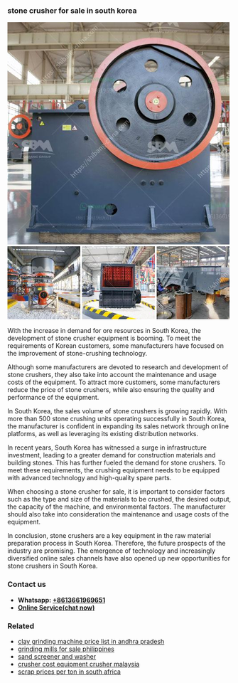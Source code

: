 <h3>stone crusher for sale in south korea</h3><img src='1706773710.jpg' alt=''><p>With the increase in demand for ore resources in South Korea, the development of stone crusher equipment is booming. To meet the requirements of Korean customers, some manufacturers have focused on the improvement of stone-crushing technology.</p><p>Although some manufacturers are devoted to research and development of stone crushers, they also take into account the maintenance and usage costs of the equipment. To attract more customers, some manufacturers reduce the price of stone crushers, while also ensuring the quality and performance of the equipment.</p><p>In South Korea, the sales volume of stone crushers is growing rapidly. With more than 500 stone crushing units operating successfully in South Korea, the manufacturer is confident in expanding its sales network through online platforms, as well as leveraging its existing distribution networks.</p><p>In recent years, South Korea has witnessed a surge in infrastructure investment, leading to a greater demand for construction materials and building stones. This has further fueled the demand for stone crushers. To meet these requirements, the crushing equipment needs to be equipped with advanced technology and high-quality spare parts.</p><p>When choosing a stone crusher for sale, it is important to consider factors such as the type and size of the materials to be crushed, the desired output, the capacity of the machine, and environmental factors. The manufacturer should also take into consideration the maintenance and usage costs of the equipment.</p><p>In conclusion, stone crushers are a key equipment in the raw material preparation process in South Korea. Therefore, the future prospects of the industry are promising. The emergence of technology and increasingly diversified online sales channels have also opened up new opportunities for stone crushers in South Korea.</p><h3>Contact us</h3><ul><li><strong>Whatsapp:&nbsp;<a href="https://wa.me/8613661969651">+8613661969651</a></strong></li><li><a href="https://swt.shibang-china.com/?git&amp;zhl&amp;stone crusher for sale in south korea"><strong>Online Service(chat now)</strong></a></li></ul><h3>Related</h3><ul><li><a href='clay grinding machine price list in andhra pradesh.md'>clay grinding machine price list in andhra pradesh</a></li><li><a href='grinding mills for sale philippines.md'>grinding mills for sale philippines</a></li><li><a href='sand screener and washer.md'>sand screener and washer</a></li><li><a href='crusher cost equipment crusher malaysia.md'>crusher cost equipment crusher malaysia</a></li><li><a href='scrap prices per ton in south africa.md'>scrap prices per ton in south africa</a></li></ul>